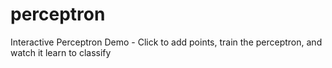 # perceptron
Interactive Perceptron Demo - Click to add points, train the perceptron, and watch it learn to classify
